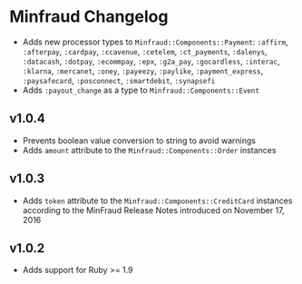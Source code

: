 # Minfraud Changelog

* Adds new processor types to `Minfraud::Components::Payment`: `:affirm`,
  `:afterpay`, `:cardpay`, `:ccavenue`, `:cetelem`, `:ct_payments`, `:dalenys`,
  `:datacash`, `:dotpay`, `:ecommpay`, `:epx`, `:g2a_pay`, `:gocardless`,
  `:interac`, `:klarna`, `:mercanet`, `:oney`, `:payeezy`, `:paylike`,
  `:payment_express`, `:paysafecard`, `:posconnect`, `:smartdebit`,
  `:synapsefi`
* Adds `:payout_change` as a type to `Minfraud::Components::Event`

## v1.0.4

* Prevents boolean value conversion to string to avoid warnings
* Adds `amount` attribute to the `Minfraud::Components::Order` instances

## v1.0.3
* Adds `token` attribute to the `Minfraud::Components::CreditCard` instances
according to the MinFraud Release Notes introduced on November 17, 2016

## v1.0.2

* Adds support for Ruby >= 1.9
